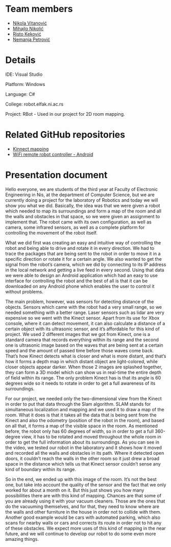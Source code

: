 # Team members

- [Nikola Vitanović](https://github.com/NVitanovic)
- [Mihajlo Nikolić](https://www.linkedin.com/in/mihajlonikolic94/)
- [Risto Keković](https://github.com/Risto995)
- [Nemanja Petrović](https://github.com/nemanjapetrovic)

# Details

IDE: Visual Studio

Platform: Windows

Language: C#

College: robot.elfak.ni.ac.rs

Project: RBot - Used in our project for 2D room mapping.

# Related GitHub repositories

- [Kinnect mapping](https://github.com/nemanjapetrovic/kinect-mapping)
- [WiFi remote robot controller - Android](https://github.com/nemanjapetrovic/wifi-robot-remote-controller)

# Presentation document

Hello everyone, we are students of the third year at Faculty of Electronic Engineering in Nis, at the department of Computer Science, but we are currently doing a project for the laboratory of Robotics and today we will show you what we did. Basically, the idea was that we were given a robot which needed to map its surroundings and form a map of the room and all the walls and obstacles in that space, so we were given an assignment to implement that. The robot came with its own configuration, as well as camera, some infrared sensors, as well as a complete platform for controlling the movement of the robot itself. 

What we did first was creating an easy and intuitive way of controlling the robot and being able to drive and rotate it in every direction. We had to trace the packages that are being sent to the robot in order to move it in a specific direction or rotate it for a certain angle. We also wanted to get the signal from the robot’s camera, which we did by connecting to its IP address in the local network and getting a live feed in every second. Using that data we were able to design an Android application which had an easy to use interface for controlling the robot and the best of all is that it can be downloaded on any Android phone which enables the user to control it without problems.

The main problem, however, was sensors for detecting distance of the objects. Sensors which came with the robot had a very small range, so we needed something with a better range. Laser sensors such as lidar are very expensive so we went with the Kinect sensor. Apart from its use for Xbox console, where it can detect movement, it can also calculate a distance of a certain object with its ultrasonic sensor, and it’s affordable for this kind of project. We used 2 different images that we got from Kinect, one is a standard camera that records everything within its range and the second one is ultrasonic image based on the waves that are being sent at a certain speed and the amount of passed time before those waves come back. That’s how Kinect detects what is closer and what is more distant, and that’s how it forms a depth map in which distant object are light-colored, while closer objects appear darker. When those 2 images are splashed together, they can form a 3D model which can show us in real-time the entire depth of field within its range. The only problem Kinect has is that its angle is 60 degrees wide so it needs to rotate in order to get a full awareness of its surroundings.

For our project, we needed only the two-dimensional view from the Kinect in order to put that data through the Slam algorithm. SLAM stands for simultaneous localization and mapping and we used it to draw a map of the room. What it does is that it takes all the data that is being sent from the Kinect and also the odometry (position of the robot in the room), and based on all that, it forms a map of the visible space in the room. As mentioned before, the robot only has 60 degrees of width, so in order to get a full 360-degree view, it has to be rotated and moved throughout the whole room in order to get the full information about its surroundings. As you can see in the video, we tested our robot in the laboratory and it shows how it moved and recorded all the walls and obstacles in its path. Where it detected open doors, it couldn’t reach the walls in the other room so it just drew a broad space in the distance which tells us that Kinect sensor couldn’t sense any kind of boundary within its range. 

So in the end, we ended up with this image of the room. It’s not the best one, but take into account the quality of the sensor and the fact that we only worked for about a month on it. But this just shows you how many possibilities there are with this kind of mapping. Chances are that some of you are already using it with your vacuum cleaners. Those are the ones that do the vacuuming themselves, and for that, they need to know where are the walls and other furniture in the house in order not to collide with them. Another good example would be cars with automated parking, which also scans for nearby walls or cars and corrects its route in order not to hit any of these obstacles. We expect more uses of this kind of mapping in the near future, and we will continue to develop our robot to do some even more amazing things.
